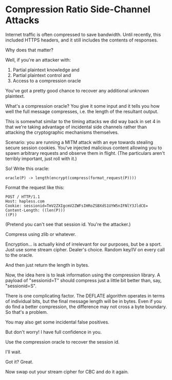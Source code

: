 
# Compression Ratio Side-Channel Attacks

Internet traffic is often compressed to save bandwidth. Until recently, this included HTTPS headers, and it still includes the contents of responses.

Why does that matter?

Well, if you're an attacker with:

1. Partial plaintext knowledge and
2. Partial plaintext control and
3. Access to a compression oracle

You've got a pretty good chance to recover any additional unknown plaintext.

What's a compression oracle? You give it some input and it tells you how well the full message compresses, i.e. the length of the resultant output.

This is somewhat similar to the timing attacks we did way back in set 4 in that we're taking advantage of incidental side channels rather than attacking the cryptographic mechanisms themselves.

Scenario: you are running a MITM attack with an eye towards stealing secure session cookies. You've injected malicious content allowing you to spawn arbitrary requests and observe them in flight. (The particulars aren't terribly important, just roll with it.)

So! Write this oracle:
```
oracle(P) -> length(encrypt(compress(format_request(P))))
```
Format the request like this:
```
POST / HTTP/1.1
Host: hapless.com
Cookie: sessionid=TmV2ZXIgcmV2ZWFsIHRoZSBXdS1UYW5nIFNlY3JldCE=
Content-Length: ((len(P)))
((P))
```
(Pretend you can't see that session id. You're the attacker.)

Compress using zlib or whatever.

Encryption... is actually kind of irrelevant for our purposes, but be a sport. Just use some stream cipher. Dealer's choice. Random key/IV on every call to the oracle.

And then just return the length in bytes.

Now, the idea here is to leak information using the compression library. A payload of "sessionid=T" should compress just a little bit better than, say, "sessionid=S".

There is one complicating factor. The DEFLATE algorithm operates in terms of individual bits, but the final message length will be in bytes. Even if you do find a better compression, the difference may not cross a byte boundary. So that's a problem.

You may also get some incidental false positives.

But don't worry! I have full confidence in you.

Use the compression oracle to recover the session id.

I'll wait.

Got it? Great.

Now swap out your stream cipher for CBC and do it again.
